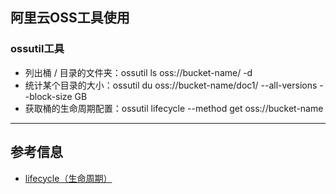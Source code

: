 ## 阿里云OSS工具使用
### ossutil工具
- 列出桶 / 目录的文件夹：ossutil ls oss://bucket-name/ -d
- 统计某个目录的大小：ossutil du  oss://bucket-name/doc1/ --all-versions --block-size GB
- 获取桶的生命周期配置：ossutil lifecycle --method get oss://bucket-name
---
## 参考信息
- [lifecycle（生命周期）](https://help.aliyun.com/document_detail/122574.html)